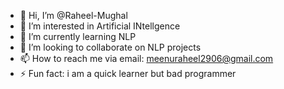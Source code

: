- 👋 Hi, I’m @Raheel-Mughal
- 👀 I’m interested in Artificial INtellgence
- 🌱 I’m currently learning NLP
- 💞️ I’m looking to collaborate on NLP projects
- 📫 How to reach me via email: meenuraheel2906@gmail.com
- ⚡ Fun fact: i am a quick learner but bad programmer

<!---
Raheel-Mughal/Raheel-Mughal is a ✨ special ✨ repository because its `README.md` (this file) appears on your GitHub profile.
You can click the Preview link to take a look at your changes.
--->
